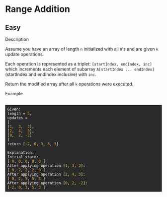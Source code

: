 # Range Addition

## Easy
<div>
   <div data-h5="false" class="content-wrapper-32rgvmtTEZlJxhYe-SXar4">
      <div class="sub-title-3tQamyyYH5-VXCEHKrzgsd with-action-3ISUSOCo8G5-PfWWWyKDb9">Description</div>
      <div class="react-markdown react-markdown-2P3YjvgELb5tvqGDu8Rkkt">
         <p>Assume you have an array of length <code>n</code> initialized with all <code>0</code>'s and are given <code>k</code> update operations.</p>
         <p>Each operation is represented as a triplet: <code>[startIndex, endIndex, inc]</code> which increments each element of subarray <code>A[startIndex ... endIndex]</code> (startIndex and endIndex inclusive) with <code>inc</code>.</p>
         <p>Return the modified array after all <code>k</code> operations were executed.</p>
      </div>
   </div>
   <div data-h5="false" class="content-wrapper-32rgvmtTEZlJxhYe-SXar4">
      <div class="sub-title-3tQamyyYH5-VXCEHKrzgsd">Example</div>
      <div class="react-markdown react-markdown-2P3YjvgELb5tvqGDu8Rkkt">
         <pre><div class="markdown-thumbnail-wrapper" style="height: auto; max-height: unset;"><pre style="display: block; overflow-x: auto; background: rgb(43, 43, 43); color: rgb(248, 248, 242); padding: 0.5em;"><code style="white-space: pre;"><span>Given:
</span><span>length = </span><span style="color: rgb(245, 171, 53);">5</span><span>,
</span>updates = 
[
<span>[</span><span style="color: rgb(245, 171, 53);">1</span><span>,  </span><span style="color: rgb(245, 171, 53);">3</span><span>,  </span><span style="color: rgb(245, 171, 53);">2</span><span>],
</span><span>[</span><span style="color: rgb(245, 171, 53);">2</span><span>,  </span><span style="color: rgb(245, 171, 53);">4</span><span>,  </span><span style="color: rgb(245, 171, 53);">3</span><span>],
</span><span>[</span><span style="color: rgb(245, 171, 53);">0</span><span>,  </span><span style="color: rgb(245, 171, 53);">2</span><span>, </span><span style="color: rgb(245, 171, 53);">-2</span><span>]
</span>]
<span>return [</span><span style="color: rgb(245, 171, 53);">-2</span><span>, </span><span style="color: rgb(245, 171, 53);">0</span><span>, </span><span style="color: rgb(245, 171, 53);">3</span><span>, </span><span style="color: rgb(245, 171, 53);">5</span><span>, </span><span style="color: rgb(245, 171, 53);">3</span><span>]
</span>
Explanation:
Initial state:
<span>[ </span><span style="color: rgb(245, 171, 53);">0</span><span>, </span><span style="color: rgb(245, 171, 53);">0</span><span>, </span><span style="color: rgb(245, 171, 53);">0</span><span>, </span><span style="color: rgb(245, 171, 53);">0</span><span>, </span><span style="color: rgb(245, 171, 53);">0</span><span> ]
</span><span>After applying operation [</span><span style="color: rgb(245, 171, 53);">1</span><span>, </span><span style="color: rgb(245, 171, 53);">3</span><span>, </span><span style="color: rgb(245, 171, 53);">2</span><span>]:
</span><span>[ </span><span style="color: rgb(245, 171, 53);">0</span><span>, </span><span style="color: rgb(245, 171, 53);">2</span><span>, </span><span style="color: rgb(245, 171, 53);">2</span><span>, </span><span style="color: rgb(245, 171, 53);">2</span><span>, </span><span style="color: rgb(245, 171, 53);">0</span><span> ]
</span><span>After applying operation [</span><span style="color: rgb(245, 171, 53);">2</span><span>, </span><span style="color: rgb(245, 171, 53);">4</span><span>, </span><span style="color: rgb(245, 171, 53);">3</span><span>]:
</span><span>[ </span><span style="color: rgb(245, 171, 53);">0</span><span>, </span><span style="color: rgb(245, 171, 53);">2</span><span>, </span><span style="color: rgb(245, 171, 53);">5</span><span>, </span><span style="color: rgb(245, 171, 53);">5</span><span>, </span><span style="color: rgb(245, 171, 53);">3</span><span> ]
</span><span>After applying operation [</span><span style="color: rgb(245, 171, 53);">0</span><span>, </span><span style="color: rgb(245, 171, 53);">2</span><span>, </span><span style="color: rgb(245, 171, 53);">-2</span><span>]:
</span><span>[</span><span style="color: rgb(245, 171, 53);">-2</span><span>, </span><span style="color: rgb(245, 171, 53);">0</span><span>, </span><span style="color: rgb(245, 171, 53);">3</span><span>, </span><span style="color: rgb(245, 171, 53);">5</span><span>, </span><span style="color: rgb(245, 171, 53);">3</span><span> ]</span></code></pre></div></pre>
      </div>
   </div>
</div>